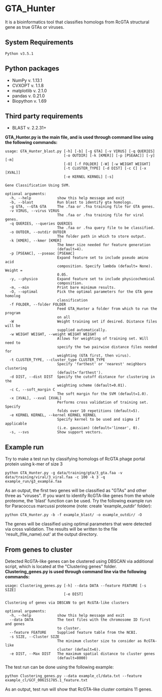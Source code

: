 # GTA_Hunter
  It is a bioinformatics tool that classifies homologs from RcGTA structural gene as true GTAs or viruses. 

## System Requirements
 `Python v3.5.1` 

## Python packages
- NumPy v. 1.13.1
- CVXOPT v. 1.1.8
- matplotlib v. 2.1.0
- pandas v. 0.21.0
- Biopython v. 1.69

## Third party requirements
- BLAST v. 2.2.31+

**GTA_Hunter.py is the main file, and is used through command line using the following commands:**
```
usage: GTA_Hunter_blast.py [-h] [-b] [-g GTA] [-v VIRUS] [-q QUERIES]
                           [-o OUTDIR] [-k [KMER]] [-p [PSEAAC]] [-y] [-m]
                           [-O] [-f FOLDER] [-W] [-w WEIGHT WEIGHT]
                           [-t CLUSTER_TYPE] [-d DIST] [-c C] [-x [XVAL]]
                           [-e KERNEL KERNEL] [-s]

Gene Classification Using SVM.

optional arguments:
  -h, --help            show this help message and exit
  -b, --blast           Run blast to identify gta homologs.
  -g GTA, --GTA GTA     The .faa or .fna training file for GTA genes.
  -v VIRUS, --virus VIRUS
                        The .faa or .fna training file for viral genes.
  -q QUERIES, --queries QUERIES
                        The .faa or .fna query file to be classified.
  -o OUTDIR, --outdir OUTDIR
                        The folder path in which to store output.
  -k [KMER], --kmer [KMER]
                        The kmer size needed for feature generation
                        (default=4).
  -p [PSEAAC], --pseaac [PSEAAC]
                        Expand feature set to include pseudo amino acid
                        composition. Specify lambda (default= None). Weight =
                        0.05.
  -y, --physico         Expand feature set to include physicochemical
                        composition.
  -m, --min             Print bare minimum results.
  -O, --optimal         Pick the optimal parameters for the GTA gene homolog
                        classification
  -f FOLDER, --folder FOLDER
                        Feed GTA_Hunter a folder from which to run the program
                        on all
  -W                    Weight training set if desired. Distance files will be
                        supplied automatically.
  -w WEIGHT WEIGHT, --weight WEIGHT WEIGHT
                        Allows for weighting of training set. Will need to
                        specify the two pairwise distance files needed for
                        weighting (GTA first, then virus).
  -t CLUSTER_TYPE, --cluster_type CLUSTER_TYPE
                        Specify 'farthest' or 'nearest' neighbors clustering
                        (default='farthest').
  -d DIST, --dist DIST  Specify the cutoff distance for clustering in the
                        weighting scheme (default=0.01).
  -c C, --soft_margin C
                        The soft margin for the SVM (default=1.0).
  -x [XVAL], --xval [XVAL]
                        Performs cross validation of training set. Specify
                        folds over 10 repetitions (default=5).
  -e KERNEL KERNEL, --kernel KERNEL KERNEL
                        Specify kernel to be used and sigma if applicable
                        (i.e. gaussian) (default='linear', 0).
  -s, --svs             Show support vectors.

```
## Example run
  Try to make a test run by classifying homologs of RcGTA phage portal protein using k-mer of size 3
```
python GTA_Hunter.py -g data/training/gta/3_gta.faa -v data/training/viral/3_viral.faa -c 100 -k 3 -q example_run/g3_example.faa
```
  As an output, the first two genes will be classified as "GTAs" and other three as "viruses".
  If you want to identify RcGTA-like genes from the whole proteome, the 'blast' function can be used. Try the following example run for Paracoccus marcussi proteome (note: create 'example_outdir' folder):
```
python GTA_Hunter.py -b -f example_blast/ -o example_outdir/ -O
```
  The genes will be classified using optimal parameters that were detected via cross validation. The results will be written to the file 'result_(file_name).out' at the output directory.

## From genes to cluster
  Detected RcGTA-like genes can be clustered using DBSCAN via additional script, which is located at the "Clustering genes" folder.
**Clustering_genes.py is used through command line via the following commands:**  
```  
usage: Clustering_genes.py [-h] --data DATA --feature FEATURE [-s SIZE]
                           [-e DIST]

Clustering of genes via DBSCAN to get RcGTA-like clusters

optional arguments:
  -h, --help            show this help message and exit
  --data DATA           The text files with the chromosome ID first and genes
                        to cluster.
  --feature FEATURE     Supplied feature table from the NCBI.
  -s SIZE, --Cluster SIZE
                        The minimum cluster size to consider as RcGTA-like
                        cluster (default=6).
  -e DIST, --Max DIST   The maximum spatial distance to cluster genes
                        (default=8000)
```
  The test run can be done using the following example:
```
python Clustering_genes.py --data example_cl/data.txt --feature example_cl/GCF_006151785.1_feature.txt
```
  As an output, test run will show that RcGTA-like cluster contains 11 genes.
